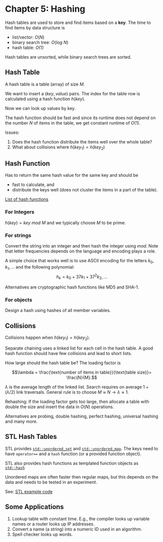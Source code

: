 # Chapter 5: Hashing

Hash tables are used to store and find items based on a __key__.
The time to find items by data structure is

* list/vector: $O(N)$
* binary search tree: $O(log\ N)$
* hash table: $O(1)$

Hash tables are unsorted, while binary search trees are sorted.

## Hash Table

A hash table is a table (array) of size $M$. 

We want to insert a $(key, value)$ pairs. The index for the table row is calculated using a hash function $h(key)$. 

Now we can look up values by key.

The hash function should be fast and since its runtime does not depend on the number $N$ of items in the table, we get constant runtime of $O(1).$ 

Issues:

1. Does the hash function distribute the items well over the whole table?
2. What about collisions where $h(key_1) = h(key_2)$

## Hash Function

Has to return the same hash value for the same key and should be
* fast to calculate, and
* distribute the keys well (does not cluster the items in a part of the table).

[List of hash functions](https://en.wikipedia.org/wiki/List_of_hash_functions)

### For Integers
$h(key) = key\ mod\ M$ and we typically choose $M$ to be prime.

### For strings

Convert the string into an integer and then hash the integer using $mod$. Note that letter frequencies depends on the language 
and encoding plays a role.

A simple choice that works well is to use ASCII encoding for the letters $k_0, k_1, ...$ and the following polynomial:
$$h_k = k_0 + 37 k_1 + 37^2 k_2, ...$$  

Alternatives are cryptographic hash functions like MD5 and SHA-1.

### For objects

Design a hash using hashes of all member variables.


## Collisions

Collisions happen when $h(key_1) = h(key_2)$.

Separate chaining uses a linked list for each cell in the hash table. A good hash function should have few collisions and lead to short lists.

How large should the hash table be? The loading factor is

$$\lambda = \frac{\text{number of items in table}}{\text{table size}}= \frac{N}{M}.$$

$\lambda$ is the average length of the linked list. Search requires on average 
 $1 + (\lambda / 2)$ link traversals. General rule is to choose $M \approx N \rightarrow \lambda \approx 1$.

Rehashing: If the loading factor gets too large, then allocate a table with double the size and
  insert the data in $O(N)$ operations. 

Alternatives are probing, double hashing, perfect hashing, universal hashing and many more.

## STL Hash Tables

STL provides [`std::unordered_set`](https://cplusplus.com/reference/unordered_set/unordered_set/) and [`std::unordered_map`](https://cplusplus.com/reference/unordered_map/unordered_map/). The keys need to have `operator==` and a `hash` function (or a provided function object).

STL also provides hash functions as templated function objects as [`std::hash`](https://cplusplus.com/reference/functional/hash/)

Unordered maps are often faster then regular maps, but this depends on the data and needs to be
tested in an experiment.

See: [STL example code](STL)

## Some Applications

1. Lookup table with constant time. E.g., the compiler looks up variable names or a router looks up IP addresses.
2. Convert a name (a string) into a numeric ID used in an algorithm.
3. Spell checker looks up words.